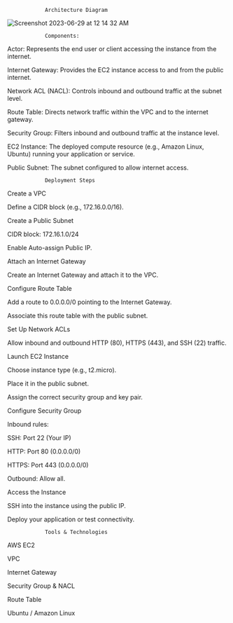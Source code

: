                 Architecture Diagram

![Screenshot 2023-06-29 at 12 14 32 AM](https://github.com/iam-veeramalla/aws-devops-zero-to-hero/assets/43399466/30bbc9e8-6502-438b-8adf-ece8b81edce9)

                Components:

Actor: Represents the end user or client accessing the instance from the internet.

Internet Gateway: Provides the EC2 instance access to and from the public internet.

Network ACL (NACL): Controls inbound and outbound traffic at the subnet level.

Route Table: Directs network traffic within the VPC and to the internet gateway.

Security Group: Filters inbound and outbound traffic at the instance level.

EC2 Instance: The deployed compute resource (e.g., Amazon Linux, Ubuntu) running your application or service.

Public Subnet: The subnet configured to allow internet access.


                Deployment Steps

Create a VPC

Define a CIDR block (e.g., 172.16.0.0/16).

Create a Public Subnet

CIDR block: 172.16.1.0/24

Enable Auto-assign Public IP.

Attach an Internet Gateway

Create an Internet Gateway and attach it to the VPC.

Configure Route Table

Add a route to 0.0.0.0/0 pointing to the Internet Gateway.

Associate this route table with the public subnet.

Set Up Network ACLs

Allow inbound and outbound HTTP (80), HTTPS (443), and SSH (22) traffic.

Launch EC2 Instance

Choose instance type (e.g., t2.micro).

Place it in the public subnet.

Assign the correct security group and key pair.

Configure Security Group

Inbound rules:

SSH: Port 22 (Your IP)

HTTP: Port 80 (0.0.0.0/0)

HTTPS: Port 443 (0.0.0.0/0)

Outbound: Allow all.

Access the Instance

SSH into the instance using the public IP.

Deploy your application or test connectivity.


                Tools & Technologies

AWS EC2

VPC

Internet Gateway

Security Group & NACL

Route Table

Ubuntu / Amazon Linux

                